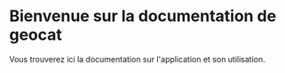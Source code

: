 # 
# Bienvenue sur la documentation de geocat

Vous trouverez ici la documentation sur l'application et son utilisation.
